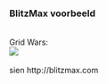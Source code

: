 ### BlitzMax voorbeeld
<br/>
Grid Wars:<br/>
<img src="https://i0.wp.com/fossgames.com/wp-content/uploads/2016/01/Grid-Wars-a-Free-Arcade-Shooter-Game-free-version-of-Geometry-Wars-2.jpg?resize=360%2C270&ssl=1"><br/>
<br/>
sien http://blitzmax.com
